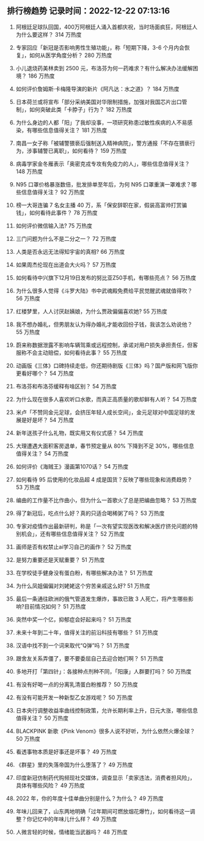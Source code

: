 
## 排行榜趋势 记录时间：2022-12-22 07:13:16
  
  1. 阿根廷足球队回国，400万阿根廷人涌入首都庆祝，当时场面疯狂，阿根廷人为什么要这样？ 314 万热度
    
  2. 专家回应「新冠是否影响男性生殖功能」，称「短期下降，3-6 个月内会恢复」，如何从医学角度分析？ 280 万热度
    
  3. 小儿退烧药美林卖到 2500 元，布洛芬为何一药难求？有什么解决办法缓解困境？ 186 万热度
    
  4. 如何评价詹姆斯·卡梅隆导演的新片《阿凡达：水之道》？ 184 万热度
    
  5. 日本荷兰或将宣布「部分采纳美国对华限制措施，加强对我国芯片出口管制」，如何突破此类「卡脖子」行为？ 182 万热度
    
  6. 为什么身边的人都「阳」了我却没事，一项研究称患过敏性疾病的人不易感染，有哪些信息值得关注？ 181 万热度
    
  7. 南昌一女子称「被辅警猥亵后强制送入精神病院」，警方通报「不存在猥亵行为，涉事辅警已离职」，如何看待？ 159 万热度
    
  8. 病毒学家金冬雁表示「奥密克戎专攻有免疫力的人」，哪些信息值得关注？ 148 万热度
    
  9. N95 口罩价格暴涨数倍，批发排单至年后，为何 N95  口罩重演一罩难求？哪些信息值得关注？ 92 万热度
    
  10. 榜一大哥连骗 7 名女主播 40 万，系「保安辞职在家，假装高富帅打赏骗钱」，如何看待此事件？ 78 万热度
    
  11. 如何评价微信输入法? 75 万热度
    
  12. 三门问题为什么不是二分之一？ 72 万热度
    
  13. 人类是否永远无法得知宇宙的真相? 66 万热度
    
  14. 如果周杰伦现在出道会大火吗？ 57 万热度
    
  15. 如何看待中兴旗下12月19日发布的努比亚Z50手机，有哪些亮点？ 56 万热度
    
  16. 为什么很多人觉得《斗罗大陆》书中武魂殿免费给平民觉醒武魂就值得吹？ 56 万热度
    
  17. 红楼梦里，人人讨厌赵姨娘，为什么贾政偏偏喜欢她? 55 万热度
    
  18. 我不想办婚礼，但男朋友认为得办婚礼才能收回份子钱，我该怎么劝说他？ 55 万热度
    
  19. 蔚来称数据泄露不影响车辆驾乘或远程控制，承诺对用户损失承担责任，但客服称不会主动赔偿，如何看待此事？ 55 万热度
    
  20. 动画版《三体》口碑持续走低，你还期待剧版《三体》吗？国产版和网飞版你更看好哪个？ 54 万热度
    
  21. 布洛芬和布洛芬缓释有啥区别？ 54 万热度
    
  22. 为什么现在很多人喜欢听口水歌，而真正高质量的歌却鲜有人听？ 54 万热度
    
  23. 米卢「不赞同金元足球，会挤压年轻人成长空间」，金元足球对中国足球的发展是好是坏？ 54 万热度
    
  24. 新年送孩子什么礼物，既实用又有仪式感？ 54 万热度
    
  25. 大理遭遇大面积客房退单，春节预定量从 80% 下降到不足 30%，哪些信息值得关注？ 54 万热度
    
  26. 如何评价《海贼王》漫画第1070话？ 54 万热度
    
  27. 如何看待 95 后使用的化妆品超 4 成是国货？反映了哪些现象和消费趋势？ 53 万热度
    
  28. 编曲的工作量不比作曲小，但为什么一首歌火了总是把编曲忽略？ 53 万热度
    
  29. 得了新冠后，吃点什么好？真的只适合喝稀粥了吗？ 53 万热度
    
  30. 专家对疫情作出最新研判，称是「一次有望实现医改和解决医疗挤兑问题的特别机会」，还有哪些信息值得关注？ 52 万热度
    
  31. 画师是否有权禁止ai学习自己的画作？ 52 万热度
    
  32. 是努力重要还是天赋重要？ 51 万热度
    
  33. 在学校徒手健身没有蛋白粉，有哪些解决办法？ 51 万热度
    
  34. 为什么凤姐偏偏对刘姥姥这个穷苦亲戚这么好? 51 万热度
    
  35. 最后一条通往欧洲的俄气管道发生爆炸，事故已致 3 人死亡，将产生哪些影响?目前情况如何？ 51 万热度
    
  36. 突然中奖一个亿，抑郁症会好起来吗？ 51 万热度
    
  37. 未来十年到二十年，值得关注的前沿科技有哪些？ 51 万热度
    
  38. 汉语中找不到一个词来取代“Q弹”吗？ 51 万热度
    
  39. 跟舍友关系弄僵了，要不要委屈自己去迎合她们啊？ 51 万热度
    
  40. 多地开打「第四针」：各接种点剂种不同，「阳康」人群要打吗？ 50 万热度
    
  41. 有没有好喝一点的分离乳清蛋白粉推荐？ 50 万热度
    
  42. 有没有可能开发一种新型乙女游戏呢？ 50 万热度
    
  43. 日本央行调整收益率曲线控制政策，允许长期利率上升，日元大涨，哪些信息值得关注？ 50 万热度
    
  44. BLACKPINK 新歌《Pink Venom》很多人说不好听，为什么依然火爆全球？ 50 万热度
    
  45. 看透事物本质是好事还是坏事？ 49 万热度
    
  46. 《群星》里的失落帝国为什么堕落了？ 49 万热度
    
  47. 印度新冠仿制药代购频现社交媒体，调查显示「卖家违法，消费者担风险」，具体有哪些风险？ 49 万热度
    
  48. 2022 年，你的年度十佳单曲分别是什么？为什么？ 49 万热度
    
  49. 年味儿回来了，山东两地明确「过年期间可燃放烟花爆竹」，如何看待这一调整？你记忆中的年味儿什么样？ 49 万热度
    
  50. 人微言轻的时候，情绪能当武器吗？ 48 万热度
    